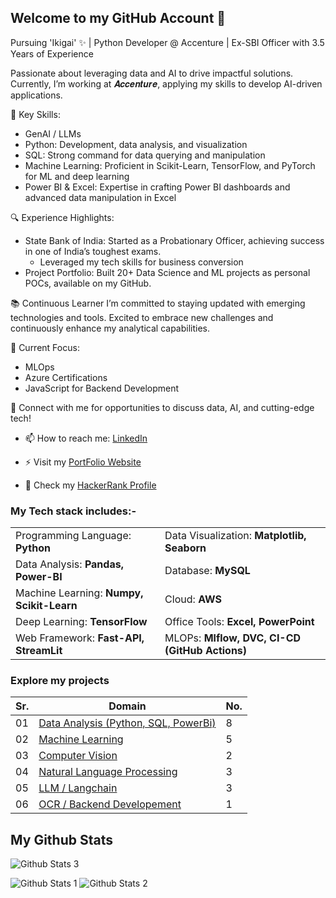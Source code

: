 ## Welcome to my GitHub Account 👋

Pursuing 'Ikigai' ✨ | Python Developer @ Accenture | Ex-SBI Officer with 3.5 Years of Experience

Passionate about leveraging data and AI to drive impactful solutions. Currently, I’m working at 𝑨𝒄𝒄𝒆𝒏𝒕𝒖𝒓𝒆, applying my skills to develop AI-driven applications.

🚀 Key Skills:
- GenAI / LLMs
- Python: Development, data analysis, and visualization
- SQL: Strong command for data querying and manipulation
- Machine Learning: Proficient in Scikit-Learn, TensorFlow, and PyTorch for ML and deep learning
- Power BI & Excel: Expertise in crafting Power BI dashboards and advanced data manipulation in Excel

🔍 Experience Highlights:
- State Bank of India: Started as a Probationary Officer, achieving success in one of India’s toughest exams.
  - Leveraged my tech skills for business conversion
- Project Portfolio: Built 20+ Data Science and ML projects as personal POCs, available on my GitHub.

📚 Continuous Learner
I’m committed to staying updated with emerging technologies and tools. Excited to embrace new challenges and continuously enhance my analytical capabilities.

🎯 Current Focus:
- MLOps
- Azure Certifications
- JavaScript for Backend Development

📌 Connect with me for opportunities to discuss data, AI, and cutting-edge tech!

- 📫 How to reach me: [LinkedIn](https://www.linkedin.com/in/abhijeetk597/)

- ⚡ Visit my [PortFolio Website](https://abhijeetk597.github.io)

- 🐍 Check my [HackerRank Profile](https://www.hackerrank.com/profile/abhijeetk597)

### My Tech stack includes:-
|||
|--------------------------------|--------------------------------------|
|Programming Language: **Python**|Data Visualization: **Matplotlib, Seaborn**|
|Data Analysis: **Pandas, Power-BI**|Database: **MySQL**|
|Machine Learning: **Numpy, Scikit-Learn**|Cloud: **AWS**|
|Deep Learning: **TensorFlow**|Office Tools: **Excel, PowerPoint**|
|Web Framework: **Fast-API, StreamLit**|MLOPs: **Mlflow, DVC, CI-CD (GitHub Actions)**|

### Explore my projects

|Sr.|Domain|No.|
|------|---------------|--|
|01| [Data Analysis (Python, SQL, PowerBi)](https://github.com/abhijeetk597/bi-dashboards) |8|
|02| [Machine Learning](https://github.com/abhijeetk597/machine-learning-projects) |5|
|03| [Computer Vision](https://github.com/abhijeetk597/deep-learning-CV) |2|
|04| [Natural Language Processing](https://github.com/abhijeetk597/NLP-Projects)|3|
|05| [LLM / Langchain](https://github.com/abhijeetk597/LLM-Projects) |3|
|06| [OCR / Backend Developement](https://github.com/abhijeetk597/medical-data-extraction)|1|

## My Github Stats

![Github Stats 3](https://github-readme-stats.vercel.app/api/top-langs/?username=abhijeetk597)

![Github Stats 1](https://github-readme-stats.vercel.app/api?username=abhijeetk597) ![Github Stats 2](https://github-readme-streak-stats.herokuapp.com/?user=abhijeetk597)



<!--
**abhijeetk597/abhijeetk597** is a ✨ _special_ ✨ repository because its `README.md` (this file) appears on your GitHub profile.

Here are some ideas to get you started:

- 🔭 I’m currently working on ...
- 🌱 I’m currently learning ...
- 👯 I’m looking to collaborate on ...
- 🤔 I’m looking for help with ...
- 💬 Ask me about ...
 ...
- 😄 Pronouns: ...
- ⚡ Fun fact: ...
-->

